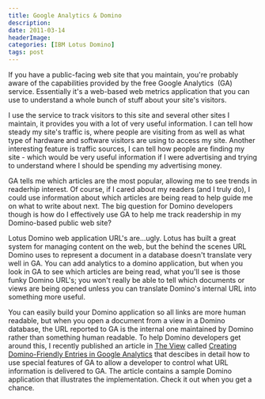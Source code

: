 ```yaml
---
title: Google Analytics & Domino
description: 
date: 2011-03-14
headerImage: 
categories: [IBM Lotus Domino]
tags: post
---
```


If you have a public-facing web site that you maintain, you're probably aware of the capabilities provided by the free Google Analytics  (GA) service. Essentially it's a web-based web metrics application that you can use to understand a whole bunch of stuff about your site's visitors.

I use the service to track visitors to this site and several other sites I maintain, it provides you with a lot of very useful information. I can tell how steady my site's traffic is, where people are visiting from as well as what type of hardware and software visitors are using to access my site. Another interesting feature is traffic sources, I can tell how people are finding my site - which would be very useful information if I were advertising and trying to understand where I should be spending my advertising money.

GA tells me which articles are the most popular, allowing me to see trends in readerhip interest. Of course, if I cared about my readers (and I truly do), I could use information about which articles are being read to help guide me on what to write about next. The big question for Domino developers though is how do I effectively use GA to help me track readership in my Domino-based public web site?

Lotus Domino web application URL's are...ugly. Lotus has built a great system for managing content on the web, but the behind the scenes URL Domino uses to represent a document in a database doesn't translate very well in GA. You can add analytics to a domino application, but when you look in GA to see which articles are being read, what you'll see is those funky Domino URL's; you won't really be able to tell which documents or views are being opened unless you can translate Domino's internal URL into something more useful.

You can easily build your Domino application so all links are more human readable, but when you open a document from a view in a Domino database, the URL reported to GA is the internal one maintained by Domino rather than something human readable. To help Domino developers get around this, I recently published an article in [The View](http://www.eview.com) called [Creating Domino-Friendly Entries in Google Analytics](http://bit.ly/i6tdsU) that descibes in detail how to use special features of GA to allow a developer to control what URL information is delivered to GA. The article contains a sample Domino application that illustrates the implementation. Check it out when you get a chance.